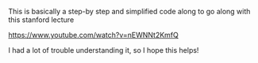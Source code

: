 This is basically a step-by step and simplified code along to go along with this stanford lecture

https://www.youtube.com/watch?v=nEWNNt2KmfQ

I had a lot of trouble understanding it, so I hope this helps!
